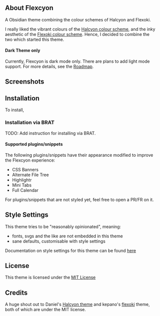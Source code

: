 ## About Flexcyon
A Obsidian theme combining the colour schemes of Halcyon and Flexoki.

I really liked the vibrant colours of the [Halcyon colour scheme](https://halcyon-theme.netlify.app/), and the inky aesthetic of the [Flexoki colour scheme](https://stephango.com/flexoki). Hence, I decided to combine the two which started this theme.

#### Dark Theme only
Currently, Flexcyon is dark mode only. There are plans to add light mode support. For more details, see the [Roadmap](https://github.com/bladeacer/flexcyon/tree/master/docs/roadmap.md).

## Screenshots

## Installation
To install, 

### Installation via BRAT
TODO: Add instruction for installing via BRAT.


#### Supported plugins/snippets
The following plugins/snippets have their appearance modified to improve the Flexcyon experience:
- CSS Banners
- Alternate File Tree
- Highlightr
- Mini Tabs
- Full Calendar

For plugins/snippets that are not styled yet, feel free to open a PR/FR on it.


## Style Settings
This theme tries to be "reasonably opinionated", meaning:
- fonts, svgs and the like are not embedded in this theme
- sane defaults, customisable with style settings

Documentation on style settings for this theme can be found [here](https://github.com/bladeacer/flexcyon/tree/master/docs/style_settings.md)

## License
This theme is licensed under the [MIT License](https://github.com/bladeacer/flexcyon/blob/master/LICENSE)

## Credits
A huge shout out to Daniel's [Halcyon theme](https://github.com/dbarenholz/halcyon-obsidian) and kepano's [flexoki](https://github.com/kepano/flexoki-obsidian) theme, both of which are under the MIT license.

